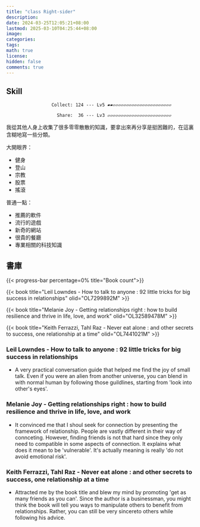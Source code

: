 ```yaml
---
title: "class Right-sider"
description: 
date: 2024-03-25T12:05:21+08:00
lastmod: 2025-03-10T04:25:44+08:00
image: 
categories: 
tags: 
math: true
license: 
hidden: false
comments: true
---
```

## Skill

                     Collect: 124 --- Lv5 ▰▰▱▱▱▱▱▱▱▱▱▱▱▱▱▱▱▱▱▱▱▱▱▱

                       Share:  36 --- Lv3 ▱▱▱▱▱▱▱▱▱▱▱▱▱▱▱▱▱▱▱▱▱▱▱▱

我從其他人身上收集了很多零零散散的知識，要拿出來再分享是挺困難的，在這裏含糊地寫一些分類。

大開眼界：
- 健身
- 登山
- 宗教
- 股票
- 搖滾

普通一點：
- 推薦的軟件
- 流行的遊戲
- 新奇的網站
- 很貴的餐廳
- 專業相關的科技知識

## 書庫
{{< progress-bar percentage=0% title="Book count">}}


{{< book title="Leil Lowndes - How to talk to anyone : 92 little tricks for big success in relationships" olid="OL7299892M" >}}

{{< book title="Melanie Joy - Getting relationships right : how to build resilience and thrive in life, love, and work" olid="OL32589478M" >}}

{{< book title="Keith Ferrazzi, Tahl Raz - Never eat alone : and other secrets to success, one relationship at a time" olid="OL7441021M" >}}
### Leil Lowndes - How to talk to anyone : 92 little tricks for big success in relationships
- A very practical conversation guide that helped me find the joy of small talk. Even if you were an alien from another universe, you can blend in with normal human by following those guildlines, starting from 'look into other's eyes'.

### Melanie Joy - Getting relationships right : how to build resilience and thrive in life, love, and work
- It convinced me that I shoul seek for connection by presenting the framework of relationship. People are vastly different in their way of connceting. However, finding friends is not that hard since they only need to compatible in some aspects of connection. It explains what does it mean to be 'vulnerable'. It's actually meaning is really 'do not avoid emotional risk'.

### Keith Ferrazzi, Tahl Raz - Never eat alone : and other secrets to success, one relationship at a time
- Attracted me by the book title and blew my mind by promoting 'get as many friends as you can'. Since the author is a businessman, you might think the book will tell you ways to manipulate others to benefit from relationships. Rather, you can still be very sincereto others while following his advice.
